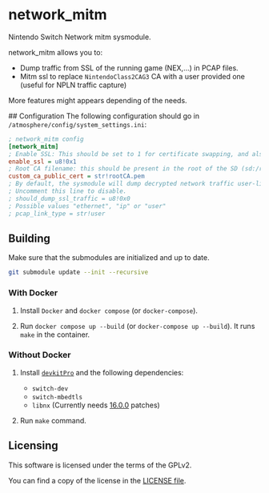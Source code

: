 # network_mitm

Nintendo Switch Network mitm sysmodule.

network_mitm allows you to:
- Dump traffic from SSL of the running game (NEX,...) in PCAP files.
- Mitm ssl to replace `NintendoClass2CAG3` CA with a user provided one (useful for NPLN traffic capture)

More features might appears depending of the needs.

## Configuration
The following configuration should go in `/atmosphere/config/system_settings.ini`:

```ini
; network_mitm config
[network_mitm]
; Enable SSL: This should be set to 1 for certificate swapping, and also for PCAP capturing.
enable_ssl = u8!0x1
; Root CA filename: this should be present in the root of the SD (sd:/rootCA.pem for the below example)
custom_ca_public_cert = str!rootCA.pem
; By default, the sysmodule will dump decrypted network traffic user-link PCAPs to the SD card.
; Uncomment this line to disable.
; should_dump_ssl_traffic = u8!0x0
; Possible values "ethernet", "ip" or "user"
; pcap_link_type = str!user
```

## Building

Make sure that the submodules are initialized and up to date.

```bash
git submodule update --init --recursive
```

### With Docker

1. Install `Docker` and `docker compose` (or `docker-compose`).

2. Run `docker compose up --build` (or `docker-compose up --build`). It runs `make` in the container.

### Without Docker

1. Install [`devkitPro`](https://devkitpro.org/wiki/Getting_Started) and the following dependencies:
    - `switch-dev`
    - `switch-mbedtls`
    - `libnx` (Currently needs [16.0.0](https://github.com/switchbrew/libnx/pull/603) patches)

2. Run `make` command.

## Licensing

This software is licensed under the terms of the GPLv2.

You can find a copy of the license in the [LICENSE file](LICENSE).
